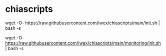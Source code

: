 # chiascripts

wget -O- https://raw.githubusercontent.com/iwex/chiascripts/main/init.sh | bash -s

wget -O- https://raw.githubusercontent.com/iwex/chiascripts/main/monitoring/init.sh | bash -s